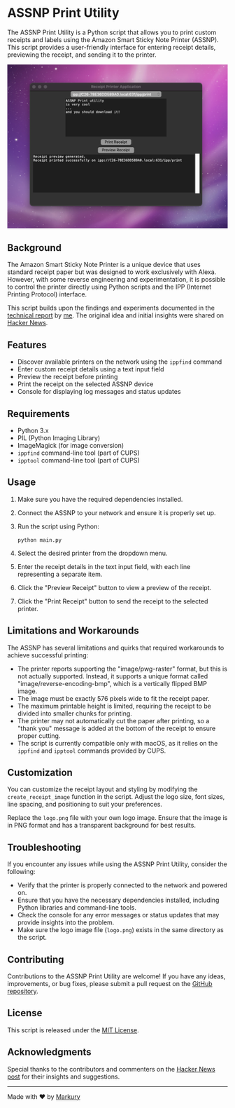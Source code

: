 # ASSNP Print Utility

The ASSNP Print Utility is a Python script that allows you to print custom receipts and labels using the Amazon Smart Sticky Note Printer (ASSNP). This script provides a user-friendly interface for entering receipt details, previewing the receipt, and sending it to the printer.

![Receipt Preview](preview.png)

## Background

The Amazon Smart Sticky Note Printer is a unique device that uses standard receipt paper but was designed to work exclusively with Alexa. However, with some reverse engineering and experimentation, it is possible to control the printer directly using Python scripts and the IPP (Internet Printing Protocol) interface.

This script builds upon the findings and experiments documented in the [technical report](https://www.markury.dev/posts/stickynote-printer) by [me](https://github.com/Markuryy). The original idea and initial insights were shared on [Hacker News](https://news.ycombinator.com/item?id=34031060).

## Features

- Discover available printers on the network using the `ippfind` command
- Enter custom receipt details using a text input field
- Preview the receipt before printing
- Print the receipt on the selected ASSNP device
- Console for displaying log messages and status updates

## Requirements

- Python 3.x
- PIL (Python Imaging Library)
- ImageMagick (for image conversion)
- `ippfind` command-line tool (part of CUPS)
- `ipptool` command-line tool (part of CUPS)

## Usage

1. Make sure you have the required dependencies installed.
2. Connect the ASSNP to your network and ensure it is properly set up.
3. Run the script using Python:

   ```
   python main.py
   ```

4. Select the desired printer from the dropdown menu.
5. Enter the receipt details in the text input field, with each line representing a separate item.
6. Click the "Preview Receipt" button to view a preview of the receipt.
7. Click the "Print Receipt" button to send the receipt to the selected printer.

## Limitations and Workarounds

The ASSNP has several limitations and quirks that required workarounds to achieve successful printing:

- The printer reports supporting the "image/pwg-raster" format, but this is not actually supported. Instead, it supports a unique format called "image/reverse-encoding-bmp", which is a vertically flipped BMP image.
- The image must be exactly 576 pixels wide to fit the receipt paper.
- The maximum printable height is limited, requiring the receipt to be divided into smaller chunks for printing.
- The printer may not automatically cut the paper after printing, so a "thank you" message is added at the bottom of the receipt to ensure proper cutting.
- The script is currently compatible only with macOS, as it relies on the `ippfind` and `ipptool` commands provided by CUPS.

## Customization

You can customize the receipt layout and styling by modifying the `create_receipt_image` function in the script. Adjust the logo size, font sizes, line spacing, and positioning to suit your preferences.

Replace the `logo.png` file with your own logo image. Ensure that the image is in PNG format and has a transparent background for best results.

## Troubleshooting

If you encounter any issues while using the ASSNP Print Utility, consider the following:

- Verify that the printer is properly connected to the network and powered on.
- Ensure that you have the necessary dependencies installed, including Python libraries and command-line tools.
- Check the console for any error messages or status updates that may provide insights into the problem.
- Make sure the logo image file (`logo.png`) exists in the same directory as the script.

## Contributing

Contributions to the ASSNP Print Utility are welcome! If you have any ideas, improvements, or bug fixes, please submit a pull request on the [GitHub repository](https://github.com/Markuryy/ASSNP-Print-Utility).

## License

This script is released under the [MIT License](https://opensource.org/licenses/MIT).

## Acknowledgments

Special thanks to the contributors and commenters on the [Hacker News post](https://news.ycombinator.com/item?id=34031060) for their insights and suggestions.

---

Made with ❤️ by [Markury](https://github.com/Markuryy)
